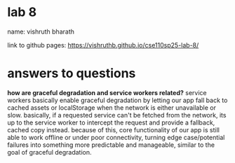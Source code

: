 # lab 8
name: vishruth bharath

link to github pages: https://vishruthb.github.io/cse110sp25-lab-8/

# answers to questions
**how are graceful degradation and service workers related?**
service workers basically enable graceful degradation by letting our app fall back to cached assets or localStorage when the network is either unavailable or slow. basically, if a requested service can't be fetched from the network, its up to the service worker to intercept the request and provide a fallback, cached copy instead. because of this, core functionality of our app is still able to work offline or under poor connectivity, turning edge case/potential failures into something more predictable and manageable, similar to the goal of graceful degradation.